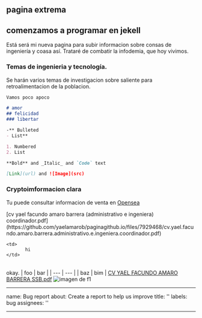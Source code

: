 ## pagina extrema

## comenzamos a programar en jekell

Está será mi nueva pagina para subir informacion sobre consas de ingeniería y coasa así. 
Trataré de combatir la infodemia, que hoy vivimos.
### Temas de ingenieria y tecnología.

Se harán varios temas de investigacion sobre saliente para retroalimentacion de la poblacion. 
```markdown
Vamos poco apoco 

# amor
## felicidad 
### libertar

-** Bulleted
- List**

1. Numbered
2. List

**Bold** and _Italic_ and `Code` text

[Link](url) and ![Image](src)
```
### Cryptoimformacion clara

Tu puede consultar informacion de venta en [Opensea ](https://opensea.io/)
<table>
  <tr>[cv yael facundo amaro barrera (administrativo e ingeniera) coordinador.pdf](https://github.com/yaelamarob/paginagithub.io/files/7929468/cv.yael.facundo.amaro.barrera.administrativo.e.ingeniera.coordinador.pdf)

    <td>
           hi
    </td>
  </tr>
</table>

okay.
| foo | bar |
| --- | --- |
| baz | bim |
[CV YAEL FACUNDO AMARO BARRERA SSB.pdf](https://github.com/yaelamarob/paginagithub.io/files/7929471/CV.YAEL.FACUNDO.AMARO.BARRERA.SSB.pdf)
![imagen de f1](https://user-images.githubusercontent.com/88688927/151027034-b8713e89-358e-4c6e-b2bf-715411020245.jpg)

---
name: Bug report
about: Create a report to help us improve
title: ''
labels: bug
assignees: ''

---

